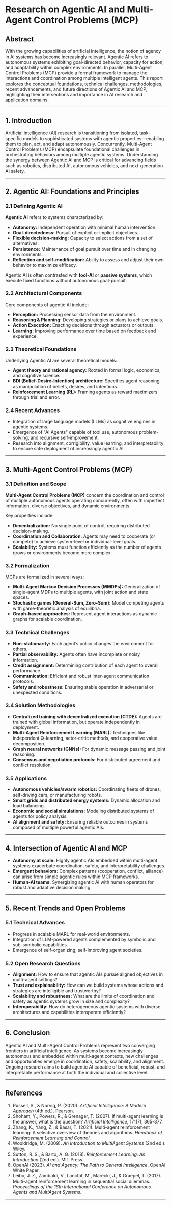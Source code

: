 # Research on Agentic AI and Multi-Agent Control Problems (MCP)

## Abstract

With the growing capabilities of artificial intelligence, the notion of agency in AI systems has become increasingly relevant. Agentic AI refers to autonomous systems exhibiting goal-directed behavior, capacity for action, and adaptability within complex environments. In parallel, Multi-Agent Control Problems (MCP) provide a formal framework to manage the interactions and coordination among multiple intelligent agents. This report explores the conceptual foundations, technical challenges, methodologies, recent advancements, and future directions of Agentic AI and MCP, highlighting their intersections and importance in AI research and application domains.

---

## 1. Introduction

Artificial intelligence (AI) research is transitioning from isolated, task-specific models to sophisticated systems with agentic properties—enabling them to plan, act, and adapt autonomously. Concurrently, Multi-Agent Control Problems (MCP) encapsulate foundational challenges in orchestrating behaviors among multiple agentic systems. Understanding the synergy between Agentic AI and MCP is critical for advancing fields such as robotics, distributed AI, autonomous vehicles, and next-generation AI safety.

---

## 2. Agentic AI: Foundations and Principles

### 2.1 Defining Agentic AI

**Agentic AI** refers to systems characterized by:

- **Autonomy:** Independent operation with minimal human intervention.
- **Goal-directedness:** Pursuit of explicit or implicit objectives.
- **Flexible decision-making:** Capacity to select actions from a set of alternatives.
- **Persistence:** Maintenance of goal pursuit over time and in changing environments.
- **Reflection and self-modification:** Ability to assess and adjust their own behavior to maximize efficacy.

Agentic AI is often contrasted with **tool-AI** or **passive systems**, which execute fixed functions without autonomous goal-pursuit.

### 2.2 Architectural Components

Core components of agentic AI include:

- **Perception:** Processing sensor data from the environment.
- **Reasoning & Planning:** Developing strategies or plans to achieve goals.
- **Action Execution:** Enacting decisions through actuators or outputs.
- **Learning:** Improving performance over time based on feedback and experience.

### 2.3 Theoretical Foundations

Underlying Agentic AI are several theoretical models:

- **Agent theory and rational agency:** Rooted in formal logic, economics, and cognitive science.
- **BDI (Belief-Desire-Intention) architecture:** Specifies agent reasoning as manipulation of beliefs, desires, and intentions.
- **Reinforcement Learning (RL):** Framing agents as reward maximizers through trial and error.

### 2.4 Recent Advances

- Integration of large language models (LLMs) as cognitive engines in agentic systems.
- Emergence of "AI Agents" capable of tool use, autonomous problem-solving, and recursive self-improvement.
- Research into alignment, corrigibility, value learning, and interpretability to ensure safe deployment of increasingly agentic AI.

---

## 3. Multi-Agent Control Problems (MCP)

### 3.1 Definition and Scope

**Multi-Agent Control Problems (MCP)** concern the coordination and control of multiple autonomous agents operating concurrently, often with imperfect information, diverse objectives, and dynamic environments.

Key properties include:

- **Decentralization:** No single point of control, requiring distributed decision-making.
- **Coordination and Collaboration:** Agents may need to cooperate (or compete) to achieve system-level or individual-level goals.
- **Scalability:** Systems must function efficiently as the number of agents grows or environments become more complex.

### 3.2 Formalization

MCPs are formalized in several ways:

- **Multi-Agent Markov Decision Processes (MMDPs):** Generalization of single-agent MDPs to multiple agents, with joint action and state spaces.
- **Stochastic games (General-Sum, Zero-Sum):** Model competing agents with game-theoretic analysis of equilibria.
- **Graph-based approaches:** Represent agent interactions as dynamic graphs for scalable coordination.

### 3.3 Technical Challenges

- **Non-stationarity:** Each agent’s policy changes the environment for others.
- **Partial observability:** Agents often have incomplete or noisy information.
- **Credit assignment:** Determining contribution of each agent to overall performance.
- **Communication:** Efficient and robust inter-agent communication protocols.
- **Safety and robustness:** Ensuring stable operation in adversarial or unexpected conditions.

### 3.4 Solution Methodologies

- **Centralized training with decentralized execution (CTDE):** Agents are trained with global information, but operate independently in deployment.
- **Multi-Agent Reinforcement Learning (MARL):** Techniques like independent Q-learning, actor-critic methods, and cooperative value decomposition.
- **Graph neural networks (GNNs):** For dynamic message passing and joint reasoning.
- **Consensus and negotiation protocols:** For distributed agreement and conflict resolution.

### 3.5 Applications

- **Autonomous vehicles/swarm robotics:** Coordinating fleets of drones, self-driving cars, or manufacturing robots.
- **Smart grids and distributed energy systems:** Dynamic allocation and load balancing.
- **Economic and social simulations:** Modeling distributed systems of agents for policy analysis.
- **AI alignment and safety:** Ensuring reliable outcomes in systems composed of multiple powerful agentic AIs.

---

## 4. Intersection of Agentic AI and MCP

- **Autonomy at scale:** Highly agentic AIs embedded within multi-agent systems exacerbate coordination, safety, and interpretability challenges.
- **Emergent behaviors:** Complex patterns (cooperation, conflict, alliance) can arise from simple agentic rules within MCP frameworks.
- **Human-AI teams:** Synergizing agentic AI with human operators for robust and adaptive decision making.

---

## 5. Recent Trends and Open Problems

### 5.1 Technical Advances

- Progress in scalable MARL for real-world environments.
- Integration of LLM-powered agents complemented by symbolic and sub-symbolic capabilities.
- Emergence of self-organizing, self-improving agent societies.

### 5.2 Open Research Questions

- **Alignment:** How to ensure that agentic AIs pursue aligned objectives in multi-agent settings?
- **Trust and explainability:** How can we build systems whose actions and strategies are intelligible and trustworthy?
- **Scalability and robustness:** What are the limits of coordination and safety as agentic systems grow in size and complexity?
- **Interoperability:** How do heterogeneous agentic systems with diverse architectures and capabilities interoperate efficiently?

---

## 6. Conclusion

Agentic AI and Multi-Agent Control Problems represent two converging frontiers in artificial intelligence. As systems become increasingly autonomous and embedded within multi-agent contexts, new challenges and opportunities emerge in coordination, safety, scalability, and alignment. Ongoing research aims to build agentic AI capable of beneficial, robust, and interpretable performance at both the individual and collective level.

---

## References

1. Russell, S., & Norvig, P. (2020). *Artificial Intelligence: A Modern Approach* (4th ed.). Pearson.
2. Shoham, Y., Powers, R., & Grenager, T. (2007). If multi-agent learning is the answer, what is the question? *Artificial Intelligence*, 171(7), 365-377.
3. Zhang, K., Yang, Z., & Basar, T. (2021). Multi-agent reinforcement learning: A selective overview of theories and algorithms. *Handbook of Reinforcement Learning and Control*.
4. Wooldridge, M. (2009). *An Introduction to MultiAgent Systems* (2nd ed.). Wiley.
5. Sutton, R. S., & Barto, A. G. (2018). *Reinforcement Learning: An Introduction* (2nd ed.). MIT Press.
6. OpenAI (2023). *AI and Agency: The Path to General Intelligence*. OpenAI White Paper.
7. Leibo, J. Z., Zambaldi, V., Lanctot, M., Marecki, J., & Graepel, T. (2017). Multi-agent reinforcement learning in sequential social dilemmas. *Proceedings of the 16th International Conference on Autonomous Agents and MultiAgent Systems*.

---